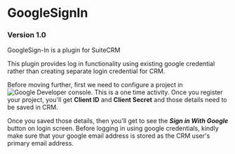 # GoogleSignIn
### Version 1.0

GoogleSign-In is a plugin for SuiteCRM

This plugin provides log in functionality using existing google credential rather than creating separate login credential for CRM.

Before moving further, first we need to configure a project in ![Google Developer console](https://console.developers.google.com/). This is a one time activity. Once you register your project, you'll get **Client ID** and **Client Secret** and those details need to be saved in CRM.

Once you saved those details, then you'll get to see the ***Sign in With Google*** button on login screen. Before logging in using google credentials, kindly make sure that your google email address is stored as the CRM user's primary email address.
